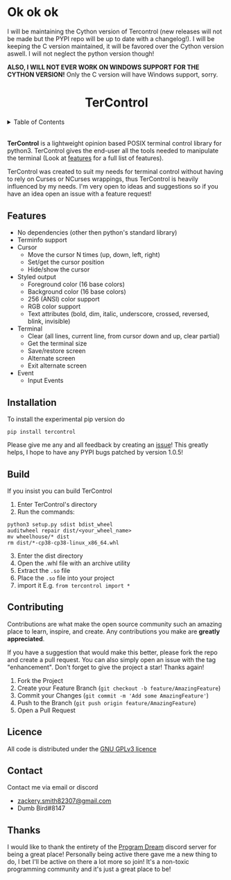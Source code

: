 # Ok ok ok
I will be maintaining the Cython version of Tercontrol (new releases will not be made but the PYPI repo will be up to date with a changelog!). I will be keeping the C version maintained, it will be favored over the Cython version aswell. I will not neglect the python version though!

**ALSO, I WILL NOT EVER WORK ON WINDOWS SUPPORT FOR THE CYTHON VERSION!**
Only the C version will have Windows support, sorry.

<h1 align="center">TerControl</h1>

<!-- TABLE OF CONTENTS -->
<details>
  <summary>Table of Contents</summary>
  <ol>
    <li><a href="#about-tercontrol">About TerControl</a></li>
    <li><a href="#features">Features</a></li>
    <li><a href="#installation">Installation</a></li>
    <li><a href="#build">Build</a></li>
    <li><a href="#contributing">Contributing</a></li>
    <li><a href="#license">License</a></li>
    <li><a href="#contact">Contact</a></li>
    <li><a href="#thanks">Thanks</a></lu>
  </ol>
</details>

  
<!--
Start of about
-->
###### <a name="about-tercontrol" />
**TerControl** is a lightweight opinion based POSIX terminal control library for python3. TerControl gives the end-user all the tools needed to manipulate the terminal (Look at [features](#features) for a full list of features). 

TerControl was created to suit my needs for terminal control without having to rely on Curses or NCurses wrappings, thus TerControl is heavily influenced by my needs. I'm very open to ideas and suggestions so if you have an idea open an issue with a feature request! 
<!--
End of about
-->

<!--
Start of features
-->
## Features <a name="features" />

- No dependencies (other then python's standard library) 
- Terminfo support
- Cursor
    - Move the cursor N times (up, down, left, right)
    - Set/get the cursor position
    - Hide/show the cursor
- Styled output 
    - Foreground color (16 base colors)
    - Background color (16 base colors)
    - 256 (ANSI) color support
    - RGB color support
    - Text attributes (bold, dim, italic, underscore, crossed, reversed, blink, invisible)
- Terminal 
    - Clear (all lines, current line, from cursor down and up, clear partial)
    - Get the terminal size
    - Save/restore screen
    - Alternate screen
    - Exit alternate screen
- Event
    - Input Events 
<!--
End of features
-->

<!-- 
Start of installation
-->
## Installation <a name="installation" />
To install the experimental pip version do
```
pip install tercontrol
```
Please give me any and all feedback by creating an [issue](https://github.com/ZackeryRSmith/tercontrol/issues)! This greatly helps, I hope to have any PYPI bugs patched by version 1.0.5!
<!--
End of installation
-->

<!--
Start of build
-->
## Build <a name="build" />
If you insist you can build TerControl
1. Enter TerControl's directory
2. Run the commands: 
  ```
  python3 setup.py sdist bdist_wheel
  auditwheel repair dist/<your_wheel_name>
  mv wheelhouse/* dist
  rm dist/*-cp38-cp38-linux_x86_64.whl
  ```
3. Enter the dist directory
4. Open the .whl file with an archive utility
5. Extract the `.so` file
6. Place the `.so` file into your project
7. import it E.g. `from tercontrol import *`
<!--
End of build
-->

<!--
Start of contributing
-->
## Contributing <a name="contributing" />
Contributions are what make the open source community such an amazing place to learn, inspire, and create. Any contributions you make are **greatly appreciated**.

If you have a suggestion that would make this better, please fork the repo and create a pull request. You can also simply open an issue with the tag "enhancement".
Don't forget to give the project a star! Thanks again!

1. Fork the Project
2. Create your Feature Branch (`git checkout -b feature/AmazingFeature`)
3. Commit your Changes (`git commit -m 'Add some AmazingFeature'`)
4. Push to the Branch (`git push origin feature/AmazingFeature`)
5. Open a Pull Request
<!--
End of contributing
-->

<!--
Start of licence
-->
## Licence <a name="license" />
All code is distributed under the [GNU GPLv3 licence](https://github.com/ZackeryRSmith/tercontrol/blob/main/LICENSE)
<!--
End of licence
-->

<!--
Start of contact
-->
## Contact <a name="contact" />
Contact me via email or discord
- zackery.smith82307@gmail.com
- Dumb Bird#8147
<!--
End of contact
-->

<!--
Start of thanks
-->
## Thanks <a name="thanks">
I would like to thank the entirety of the [Program Dream](https://discord.gg/gfmaxgE) discord server for being a great place! Personally being active there gave me a new thing to do, I bet I'll be active on there a lot more so join! It's a non-toxic programming community and it's just a great place to be!
<!--
End of thanks
-->
